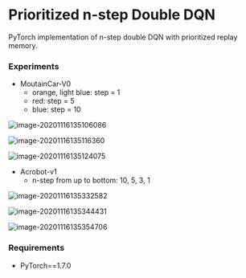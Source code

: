 # Prioritized n-step Double DQN

PyTorch implementation of n-step double DQN with prioritized replay memory.



### Experiments

- MoutainCar-V0
  - orange, light blue: step = 1
  - red: step = 5
  - blue: step = 10

![image-20201116135106086](./img/image-20201116135106086.png)

![image-20201116135116360](./img/image-20201116135116360.png)

![image-20201116135124075](./img/image-20201116135124075.png)

- Acrobot-v1
  - n-step from up to bottom: 10, 5, 3, 1

![image-20201116135332582](./img/image-20201116135332582.png)

![image-20201116135344431](./img/image-20201116135344431.png)

![image-20201116135354706](./img/image-20201116135354706.png)


### Requirements
- PyTorch==1.7.0